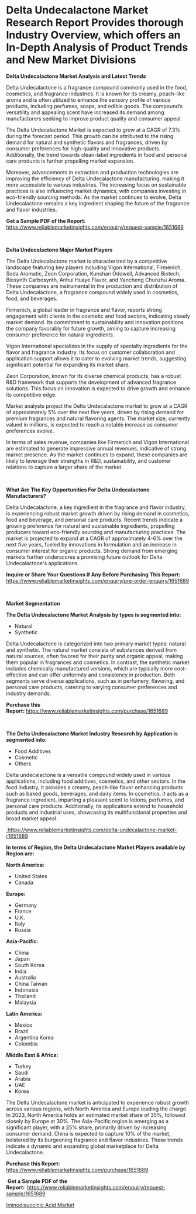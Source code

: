 <p><h1>Delta Undecalactone Market Research Report Provides thorough Industry Overview, which offers an In-Depth Analysis of Product Trends and New Market Divisions</h1></p><p><strong>Delta Undecalactone Market Analysis and Latest Trends</strong></p>
<p><p>Delta Undecalactone is a fragrance compound commonly used in the food, cosmetics, and fragrance industries. It is known for its creamy, peach-like aroma and is often utilized to enhance the sensory profile of various products, including perfumes, soaps, and edible goods. The compound’s versatility and appealing scent have increased its demand among manufacturers seeking to improve product quality and consumer appeal.</p><p>The Delta Undecalactone Market is expected to grow at a CAGR of 7.3% during the forecast period. This growth can be attributed to the rising demand for natural and synthetic flavors and fragrances, driven by consumer preferences for high-quality and innovative products. Additionally, the trend towards clean-label ingredients in food and personal care products is further propelling market expansion. </p><p>Moreover, advancements in extraction and production technologies are improving the efficiency of Delta Undecalactone manufacturing, making it more accessible to various industries. The increasing focus on sustainable practices is also influencing market dynamics, with companies investing in eco-friendly sourcing methods. As the market continues to evolve, Delta Undecalactone remains a key ingredient shaping the future of the fragrance and flavor industries.</p></p>
<p><strong>Get a Sample PDF of the Report:&nbsp;</strong> <a href="https://www.reliablemarketinsights.com/enquiry/request-sample/1651689?utm_campaign=3007&utm_medium=2&utm_source=Github&utm_content=ia&utm_term=31032025&utm_id=delta-undecalactone">https://www.reliablemarketinsights.com/enquiry/request-sample/1651689</a></p>
<p>&nbsp;</p>
<p><strong>Delta Undecalactone Major Market Players</strong></p>
<p><p>The Delta Undecalactone market is characterized by a competitive landscape featuring key players including Vigon International, Firmenich, Soda Aromatic, Zeon Corporation, Kunshan Odowell, Advanced Biotech, Biosynth Carbosynth, Anhui Huaye Flavor, and Yancheng Chunzhu Aroma. These companies are instrumental in the production and distribution of Delta Undecalactone, a fragrance compound widely used in cosmetics, food, and beverages.</p><p>Firmenich, a global leader in fragrance and flavor, reports strong engagement with clients in the cosmetic and food sectors, indicating steady market demand. Its commitment to sustainability and innovation positions the company favorably for future growth, aiming to capture increasing consumer preference for natural ingredients.</p><p>Vigon International specializes in the supply of specialty ingredients for the flavor and fragrance industry. Its focus on customer collaboration and application support allows it to cater to evolving market trends, suggesting significant potential for expanding its market share.</p><p>Zeon Corporation, known for its diverse chemical products, has a robust R&D framework that supports the development of advanced fragrance solutions. This focus on innovation is expected to drive growth and enhance its competitive edge.</p><p>Market analysts project the Delta Undecalactone market to grow at a CAGR of approximately 5% over the next five years, driven by rising demand for premium fragrances and natural flavoring agents. The market size, currently valued in millions, is expected to reach a notable increase as consumer preferences evolve.</p><p>In terms of sales revenue, companies like Firmenich and Vigon International are estimated to generate impressive annual revenues, indicative of strong market presence. As the market continues to expand, these companies are likely to leverage their strengths in R&D, sustainability, and customer relations to capture a larger share of the market.</p></p>
<p>&nbsp;</p>
<p><strong>What Are The Key Opportunities For Delta Undecalactone Manufacturers?</strong></p>
<p><p>Delta Undecalactone, a key ingredient in the fragrance and flavor industry, is experiencing robust market growth driven by rising demand in cosmetics, food and beverage, and personal care products. Recent trends indicate a growing preference for natural and sustainable ingredients, propelling producers toward eco-friendly sourcing and manufacturing practices. The market is projected to expand at a CAGR of approximately 4-6% over the next five years, fueled by innovations in formulation and an increase in consumer interest for organic products. Strong demand from emerging markets further underscores a promising future outlook for Delta Undecalactone's applications.</p></p>
<p><strong>Inquire or Share Your Questions If Any Before Purchasing This Report:</strong> <a href="https://www.reliablemarketinsights.com/enquiry/pre-order-enquiry/1651689?utm_campaign=3007&utm_medium=2&utm_source=Github&utm_content=ia&utm_term=31032025&utm_id=delta-undecalactone">https://www.reliablemarketinsights.com/enquiry/pre-order-enquiry/1651689</a></p>
<p>&nbsp;</p>
<p><strong>Market Segmentation</strong></p>
<p><strong>The Delta Undecalactone Market Analysis by types is segmented into:</strong></p>
<p><ul><li>Natural</li><li>Synthetic</li></ul></p>
<p><p>Delta Undecalactone is categorized into two primary market types: natural and synthetic. The natural market consists of substances derived from natural sources, often favored for their purity and organic appeal, making them popular in fragrances and cosmetics. In contrast, the synthetic market includes chemically manufactured versions, which are typically more cost-effective and can offer uniformity and consistency in production. Both segments serve diverse applications, such as in perfumery, flavoring, and personal care products, catering to varying consumer preferences and industry demands.</p></p>
<p><strong>Purchase this Report:&nbsp;</strong><a href="https://www.reliablemarketinsights.com/purchase/1651689?utm_campaign=3007&utm_medium=2&utm_source=Github&utm_content=ia&utm_term=31032025&utm_id=delta-undecalactone">https://www.reliablemarketinsights.com/purchase/1651689</a></p>
<p>&nbsp;</p>
<p><strong>The Delta Undecalactone Market Industry Research by Application is segmented into:</strong></p>
<p><ul><li>Food Additives</li><li>Cosmetic</li><li>Others</li></ul></p>
<p><p>Delta undecalactone is a versatile compound widely used in various applications, including food additives, cosmetics, and other sectors. In the food industry, it provides a creamy, peach-like flavor enhancing products such as baked goods, beverages, and dairy items. In cosmetics, it acts as a fragrance ingredient, imparting a pleasant scent to lotions, perfumes, and personal care products. Additionally, its applications extend to household products and industrial uses, showcasing its multifunctional properties and broad market appeal.</p></p>
<p><a href="https://www.reliablemarketinsights.com/delta-undecalactone-market-r1651689?utm_campaign=3007&utm_medium=2&utm_source=Github&utm_content=ia&utm_term=31032025&utm_id=delta-undecalactone">&nbsp;https://www.reliablemarketinsights.com/delta-undecalactone-market-r1651689</a></p>
<p><strong>In terms of Region, the Delta Undecalactone Market Players available by Region are:</strong></p>
<p>
    <p> <strong> North America: </strong>
        <ul>
            <li>United States</li>
            <li>Canada</li>
        </ul>
        </p> 
    <p> <strong> Europe: </strong>
        <ul>
            <li>Germany</li>
            <li>France</li>
            <li>U.K.</li>
            <li>Italy</li>
            <li>Russia</li>
        </ul>
        </p> 
    <p> <strong> Asia-Pacific: </strong>
        <ul>
            <li>China</li>
            <li>Japan</li>
            <li>South Korea</li>
            <li>India</li>
            <li>Australia</li>
            <li>China Taiwan</li>
            <li>Indonesia</li>
            <li>Thailand</li>
            <li>Malaysia</li>
        </ul>
        </p> 
    <p> <strong> Latin America: </strong>
        <ul>
            <li>Mexico</li>
            <li>Brazil</li>
            <li>Argentina Korea</li>
            <li>Colombia</li>
        </ul>
        </p> 
    <p> <strong> Middle East & Africa: </strong>
        <ul>
            <li>Turkey</li>
            <li>Saudi</li>
            <li>Arabia</li>
            <li>UAE</li>
            <li>Korea</li>
        </ul>
    </p>
    </p>
<p><p>The Delta Undecalactone market is anticipated to experience robust growth across various regions, with North America and Europe leading the charge. In 2023, North America holds an estimated market share of 35%, followed closely by Europe at 30%. The Asia-Pacific region is emerging as a significant player, with a 25% share, primarily driven by increasing consumer demand. China is expected to capture 10% of the market, bolstered by its burgeoning fragrance and flavor industries. These trends indicate a dynamic and expanding global marketplace for Delta Undecalactone.</p></p>
<p><strong>Purchase this Report: </strong><a href="https://www.reliablemarketinsights.com/purchase/1651689?utm_campaign=3007&utm_medium=2&utm_source=Github&utm_content=ia&utm_term=31032025&utm_id=delta-undecalactone">https://www.reliablemarketinsights.com/purchase/1651689</a></p>
<p>&nbsp;<strong>Get a Sample PDF of the Report:&nbsp;&nbsp;</strong><a href="https://www.reliablemarketinsights.com/enquiry/request-sample/1651689?utm_campaign=3007&utm_medium=2&utm_source=Github&utm_content=ia&utm_term=31032025&utm_id=delta-undecalactone">https://www.reliablemarketinsights.com/enquiry/request-sample/1651689</a></p>
<p><strong></strong></p>
<p><p><a href="https://github.com/saeiddaemo/Market-Research-Report-List-1/blob/main/iminodisuccinic-acid-market.md?utm_campaign=3007&utm_medium=2&utm_source=Github&utm_content=ia&utm_term=31032025&utm_id=delta-undecalactone">Iminodisuccinic Acid Market</a></p></p>